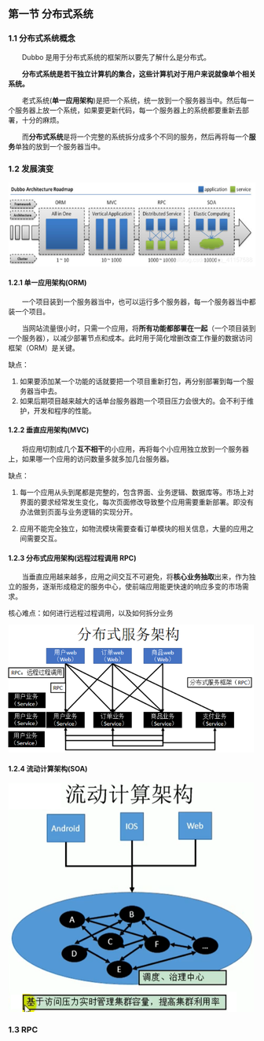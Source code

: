 ## 第一节 分布式系统


### 1.1 分布式系统概念

&emsp;&emsp;Dubbo 是用于分布式系统的框架所以要先了解什么是分布式。

&emsp;&emsp;**分布式系统是若干独立计算机的集合，这些计算机对于用户来说就像单个相关系统。**

&emsp;&emsp;老式系统(**单一应用架构**)是把一个系统，统一放到一个服务器当中。然后每一个服务器上放一个系统，如果要更新代码，每一个服务器上的系统都要重新去部署，十分的麻烦。

&emsp;&emsp;而**分布式系统**是将一个完整的系统拆分成多个不同的服务，然后再将每一个**服务**单独的放到一个服务器当中。


### 1.2 发展演变

<img src="./img9/01-dubbo-architecture.png" width=700>

#### 1.2.1 单一应用架构(ORM)

&emsp;&emsp;一个项目装到一个服务器当中，也可以运行多个服务器，每一个服务器当中都装一个项目。

&emsp;&emsp;当网站流量很小时，只需一个应用，将**所有功能都部署在一起**（一个项目装到一个服务器），以减少部署节点和成本。此时用于简化增删改查工作量的数据访问框架（ORM）是关键。

缺点：

1. 如果要添加某一个功能的话就要把一个项目重新打包，再分别部署到每一个服务器当中去。
2. 如果后期项目越来越大的话单台服务器跑一个项目压力会很大的。会不利于维护，开发和程序的性能。

#### 1.2.2 垂直应用架构(MVC)

&emsp;&emsp;将应用切割成几个**互不相干**的小应用，再将每个小应用独立放到一个服务器上，如果哪一个应用的访问数量多就多加几台服务器。

缺点：

1. 每一个应用从头到尾都是完整的，包含界面、业务逻辑、数据库等。市场上对界面的要求经常发生变化，每次页面修改导致整个应用需要重新部署。即没有办法做到页面与业务逻辑的实现分开。

2. 应用不能完全独立，如物流模块需要查看订单模块的相关信息，大量的应用之间需要交互。

#### 1.2.3 分布式应用架构(远程过程调用 RPC)

&emsp;&emsp;当垂直应用越来越多，应用之间交互不可避免，将**核心业务抽取**出来，作为独立的服务，逐渐形成稳定的服务中心，使前端应用能更快速的响应多变的市场需求。

核心难点：如何进行远程过程调用，以及如何拆分业务

<img src="./img9/02-distributed-architecture.png" width=500>

#### 1.2.4 流动计算架构(SOA)


<img src="./img9/02-flow-computer.png" width=500>


### 1.3 RPC 

